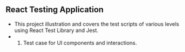 ## React Testing Application
- This project illustration and covers the test scripts of various levels using React Test Library and Jest.
- 1. Test case for UI components and interactions.